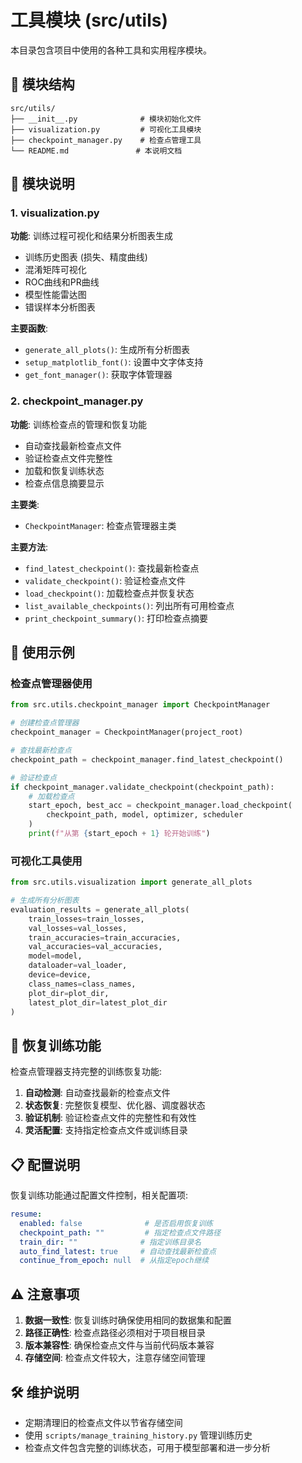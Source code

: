 # 工具模块 (src/utils)

本目录包含项目中使用的各种工具和实用程序模块。

## 📁 模块结构

```
src/utils/
├── __init__.py              # 模块初始化文件
├── visualization.py         # 可视化工具模块
├── checkpoint_manager.py    # 检查点管理工具
└── README.md               # 本说明文档
```

## 🔧 模块说明

### 1. visualization.py
**功能**: 训练过程可视化和结果分析图表生成
- 训练历史图表 (损失、精度曲线)
- 混淆矩阵可视化
- ROC曲线和PR曲线
- 模型性能雷达图
- 错误样本分析图表

**主要函数**:
- `generate_all_plots()`: 生成所有分析图表
- `setup_matplotlib_font()`: 设置中文字体支持
- `get_font_manager()`: 获取字体管理器

### 2. checkpoint_manager.py
**功能**: 训练检查点的管理和恢复功能
- 自动查找最新检查点文件
- 验证检查点文件完整性
- 加载和恢复训练状态
- 检查点信息摘要显示

**主要类**:
- `CheckpointManager`: 检查点管理器主类

**主要方法**:
- `find_latest_checkpoint()`: 查找最新检查点
- `validate_checkpoint()`: 验证检查点文件
- `load_checkpoint()`: 加载检查点并恢复状态
- `list_available_checkpoints()`: 列出所有可用检查点
- `print_checkpoint_summary()`: 打印检查点摘要

## 🚀 使用示例

### 检查点管理器使用
```python
from src.utils.checkpoint_manager import CheckpointManager

# 创建检查点管理器
checkpoint_manager = CheckpointManager(project_root)

# 查找最新检查点
checkpoint_path = checkpoint_manager.find_latest_checkpoint()

# 验证检查点
if checkpoint_manager.validate_checkpoint(checkpoint_path):
    # 加载检查点
    start_epoch, best_acc = checkpoint_manager.load_checkpoint(
        checkpoint_path, model, optimizer, scheduler
    )
    print(f"从第 {start_epoch + 1} 轮开始训练")
```

### 可视化工具使用
```python
from src.utils.visualization import generate_all_plots

# 生成所有分析图表
evaluation_results = generate_all_plots(
    train_losses=train_losses,
    val_losses=val_losses,
    train_accuracies=train_accuracies,
    val_accuracies=val_accuracies,
    model=model,
    dataloader=val_loader,
    device=device,
    class_names=class_names,
    plot_dir=plot_dir,
    latest_plot_dir=latest_plot_dir
)
```

## 🔄 恢复训练功能

检查点管理器支持完整的训练恢复功能:

1. **自动检测**: 自动查找最新的检查点文件
2. **状态恢复**: 完整恢复模型、优化器、调度器状态
3. **验证机制**: 验证检查点文件的完整性和有效性
4. **灵活配置**: 支持指定检查点文件或训练目录

## 📋 配置说明

恢复训练功能通过配置文件控制，相关配置项:

```yaml
resume:
  enabled: false              # 是否启用恢复训练
  checkpoint_path: ""         # 指定检查点文件路径
  train_dir: ""              # 指定训练目录名
  auto_find_latest: true     # 自动查找最新检查点
  continue_from_epoch: null  # 从指定epoch继续
```

## ⚠️ 注意事项

1. **数据一致性**: 恢复训练时确保使用相同的数据集和配置
2. **路径正确性**: 检查点路径必须相对于项目根目录
3. **版本兼容性**: 确保检查点文件与当前代码版本兼容
4. **存储空间**: 检查点文件较大，注意存储空间管理

## 🛠️ 维护说明

- 定期清理旧的检查点文件以节省存储空间
- 使用 `scripts/manage_training_history.py` 管理训练历史
- 检查点文件包含完整的训练状态，可用于模型部署和进一步分析
